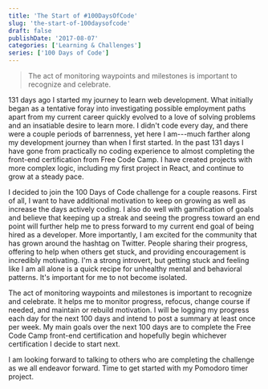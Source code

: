 ```yaml
---
title: 'The Start of #100DaysOfCode'
slug: 'the-start-of-100daysofcode'
draft: false
publishDate: '2017-08-07'
categories: ['Learning & Challenges']
series: ['100 Days of Code']
---
```

> The act of monitoring waypoints and milestones is important to recognize and celebrate.

131 days ago I started my journey to learn web development. What initially began as a tentative foray into investigating possible employment paths apart from my current career quickly evolved to a love of solving problems and an insatiable desire to learn more. I didn't code every day, and there were a couple periods of barrenness, yet here I am---much farther along my development journey than when I first started. In the past 131 days I have gone from practically no coding experience to almost completing the front-end certification from Free Code Camp. I have created projects with more complex logic, including my first project in React, and continue to grow at a steady pace.

I decided to join the 100 Days of Code challenge for a couple reasons. First of all, I want to have additional motivation to keep on growing as well as increase the days actively coding. I also do well with gamification of goals and believe that keeping up a streak and seeing the progress toward an end point will further help me to press forward to my current end goal of being hired as a developer.  More importantly, I am excited for the community that has grown around the hashtag on Twitter. People sharing their progress, offering to help when others get stuck, and providing encouragement is incredibly motivating. I'm a strong introvert, but getting stuck and feeling like I am all alone is a quick recipe for unhealthy mental and behavioral patterns. It's important for me to not become isolated.

The act of monitoring waypoints and milestones is important to recognize and celebrate. It helps me to monitor progress, refocus, change course if needed, and maintain or rebuild motivation. I will be logging my progress each day for the next 100 days and intend to post a summary at least once per week. My main goals over the next 100 days are to complete the Free Code Camp front-end certification and hopefully begin whichever certification I decide to start next.

I am looking forward to talking to others who are completing the challenge as we all endeavor forward. Time to get started with my Pomodoro timer project.
